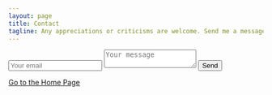```yaml
---
layout: page
title: Contact
tagline: Any appreciations or criticisms are welcome. Send me a message and I will definetly get back to you.
---
```


<form method="POST" action="https://formspree.io/mail@swastikbiswas.me">
  <input name="email" placeholder="Your email" type="email">
  <textarea name="message" placeholder="Your message"></textarea>
  <button type="submit">Send</button>
</form> 

[Go to the Home Page](./)
